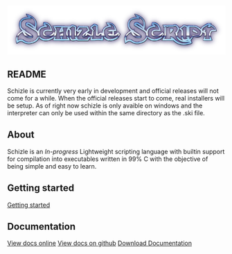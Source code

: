 <p align="center">
  <img src="docs/shizle.png" />
</p>

## README

Schizle is currently very early in development and official releases will not come for a while. When the official releases start to come, real installers will be setup. As of right now schizle is only avaible on windows and the interpreter can only be used within the same directory as the .ski file.

## About

Schizle is an _In-progress_ Lightweight scripting language with builtin support for compilation into executables written in 99% C with the objective of being simple and easy to learn.

## Getting started

[Getting started](docs/NOTDONE.md)

## Documentation

[View docs online](docs/NOTDONE.md)
[View docs on github](docs/NOTDONE.md)
[Download Documentation](docs/NOTDONE.md)
